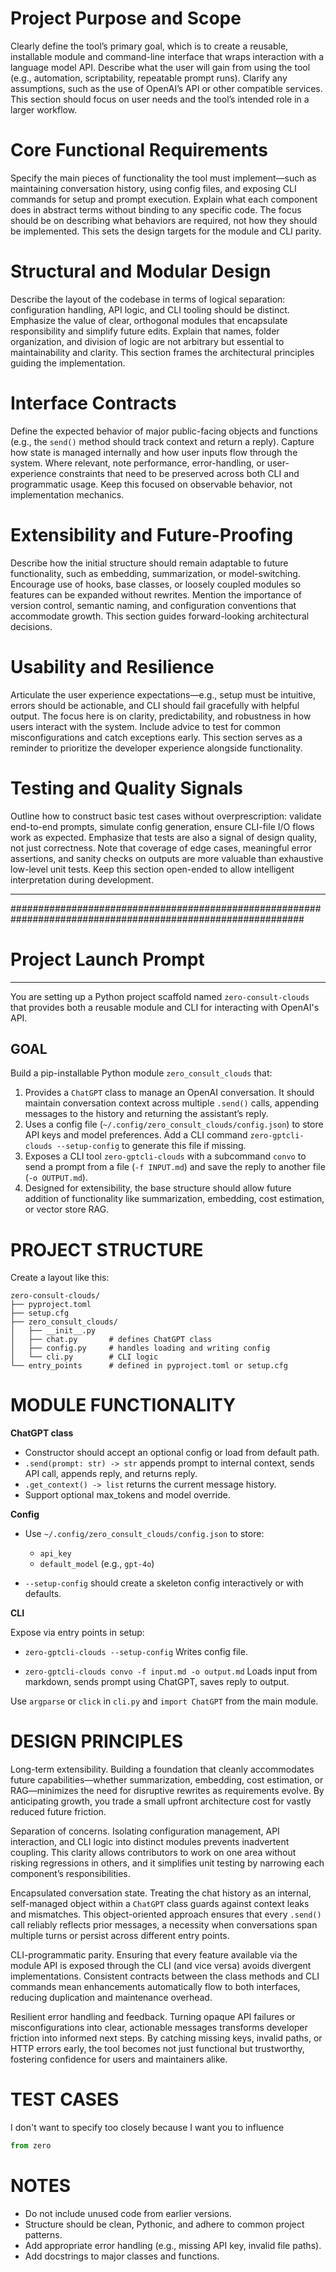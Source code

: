 
# Project Purpose and Scope

Clearly define the tool’s primary goal, which is to create a reusable, installable module and command-line interface that wraps interaction with a language model API. Describe what the user will gain from using the tool (e.g., automation, scriptability, repeatable prompt runs). Clarify any assumptions, such as the use of OpenAI’s API or other compatible services. This section should focus on user needs and the tool’s intended role in a larger workflow.

# Core Functional Requirements

Specify the main pieces of functionality the tool must implement—such as maintaining conversation history, using config files, and exposing CLI commands for setup and prompt execution. Explain what each component does in abstract terms without binding to any specific code. The focus should be on describing what behaviors are required, not how they should be implemented. This sets the design targets for the module and CLI parity.

# Structural and Modular Design

Describe the layout of the codebase in terms of logical separation: configuration handling, API logic, and CLI tooling should be distinct. Emphasize the value of clear, orthogonal modules that encapsulate responsibility and simplify future edits. Explain that names, folder organization, and division of logic are not arbitrary but essential to maintainability and clarity. This section frames the architectural principles guiding the implementation.

# Interface Contracts

Define the expected behavior of major public-facing objects and functions (e.g., the `send()` method should track context and return a reply). Capture how state is managed internally and how user inputs flow through the system. Where relevant, note performance, error-handling, or user-experience constraints that need to be preserved across both CLI and programmatic usage. Keep this focused on observable behavior, not implementation mechanics.

# Extensibility and Future-Proofing

Describe how the initial structure should remain adaptable to future functionality, such as embedding, summarization, or model-switching. Encourage use of hooks, base classes, or loosely coupled modules so features can be expanded without rewrites. Mention the importance of version control, semantic naming, and configuration conventions that accommodate growth. This section guides forward-looking architectural decisions.

# Usability and Resilience

Articulate the user experience expectations—e.g., setup must be intuitive, errors should be actionable, and CLI should fail gracefully with helpful output. The focus here is on clarity, predictability, and robustness in how users interact with the system. Include advice to test for common misconfigurations and catch exceptions early. This section serves as a reminder to prioritize the developer experience alongside functionality.

# Testing and Quality Signals

Outline how to construct basic test cases without overprescription: validate end-to-end prompts, simulate config generation, ensure CLI-file I/O flows work as expected. Emphasize that tests are also a signal of design quality, not just correctness. Note that coverage of edge cases, meaningful error assertions, and sanity checks on outputs are more valuable than exhaustive low-level unit tests. Keep this section open-ended to allow intelligent interpretation during development.


***
#############################################################################################################

# Project Launch Prompt

***

You are setting up a Python project scaffold named `zero-consult-clouds` that provides both a reusable module and CLI for interacting with OpenAI's API.

## GOAL

Build a pip-installable Python module `zero_consult_clouds` that:

1. Provides a `ChatGPT` class to manage an OpenAI conversation. It should maintain conversation context across multiple `.send()` calls, appending messages to the history and returning the assistant’s reply.
2. Uses a config file (`~/.config/zero_consult_clouds/config.json`) to store API keys and model preferences. Add a CLI command `zero-gptcli-clouds --setup-config` to generate this file if missing.
3. Exposes a CLI tool `zero-gptcli-clouds` with a subcommand `convo` to send a prompt from a file (`-f INPUT.md`) and save the reply to another file (`-o OUTPUT.md`).
4. Designed for extensibility, the base structure should allow future addition of functionality like summarization, embedding, cost estimation, or vector store RAG.

# PROJECT STRUCTURE

Create a layout like this:

```
zero-consult-clouds/
├── pyproject.toml
├── setup.cfg
├── zero_consult_clouds/
│   ├── __init__.py
│   ├── chat.py       # defines ChatGPT class
│   ├── config.py     # handles loading and writing config
│   └── cli.py        # CLI logic
└── entry_points      # defined in pyproject.toml or setup.cfg
```

# MODULE FUNCTIONALITY

**ChatGPT class**

* Constructor should accept an optional config or load from default path.
* `.send(prompt: str) -> str` appends prompt to internal context, sends API call, appends reply, and returns reply.
* `.get_context() -> list` returns the current message history.
* Support optional max\_tokens and model override.

**Config**

* Use `~/.config/zero_consult_clouds/config.json` to store:

  * `api_key`
  * `default_model` (e.g., `gpt-4o`)
* `--setup-config` should create a skeleton config interactively or with defaults.

**CLI**

Expose via entry points in setup:

* `zero-gptcli-clouds --setup-config`
  Writes config file.

* `zero-gptcli-clouds convo -f input.md -o output.md`
  Loads input from markdown, sends prompt using ChatGPT, saves reply to output.

Use `argparse` or `click` in `cli.py` and `import ChatGPT` from the main module.

# DESIGN PRINCIPLES

Long-term extensibility. Building a foundation that cleanly accommodates future capabilities—whether summarization, embedding, cost estimation, or RAG—minimizes the need for disruptive rewrites as requirements evolve. By anticipating growth, you trade a small upfront architecture cost for vastly reduced future friction.

Separation of concerns. Isolating configuration management, API interaction, and CLI logic into distinct modules prevents inadvertent coupling. This clarity allows contributors to work on one area without risking regressions in others, and it simplifies unit testing by narrowing each component’s responsibilities.

Encapsulated conversation state. Treating the chat history as an internal, self-managed object within a `ChatGPT` class guards against context leaks and mismatches. This object-oriented approach ensures that every `.send()` call reliably reflects prior messages, a necessity when conversations span multiple turns or persist across different entry points.

CLI-programmatic parity. Ensuring that every feature available via the module API is exposed through the CLI (and vice versa) avoids divergent implementations. Consistent contracts between the class methods and CLI commands mean enhancements automatically flow to both interfaces, reducing duplication and maintenance overhead.

Resilient error handling and feedback. Turning opaque API failures or misconfigurations into clear, actionable messages transforms developer friction into informed next steps. By catching missing keys, invalid paths, or HTTP errors early, the tool becomes not just functional but trustworthy, fostering confidence for users and maintainers alike.


# TEST CASES

I don't want to specify too closely because I want you to influence 

```python
from zero
```

# NOTES

* Do not include unused code from earlier versions.
* Structure should be clean, Pythonic, and adhere to common project patterns.
* Add appropriate error handling (e.g., missing API key, invalid file paths).
* Add docstrings to major classes and functions.

